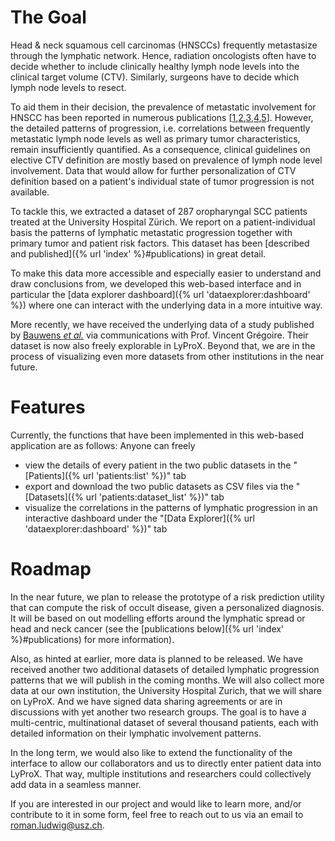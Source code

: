 # The Goal

Head & neck squamous cell carcinomas (HNSCCs) frequently metastasize through the lymphatic network. Hence, radiation oncologists often have to decide whether to include clinically healthy lymph node levels into the clinical target volume (CTV). Similarly, surgeons have to decide which lymph node levels to resect.

To aid them in their decision, the prevalence of metastatic involvement for HNSCC has been reported in numerous publications \[[1],[2],[3],[4],[5]\]. However, the detailed patterns of progression, i.e. correlations between frequently metastatic lymph node levels as well as primary tumor characteristics, remain insufficiently quantified. As a consequence, clinical guidelines on elective CTV definition are mostly based on prevalence of lymph node level involvement. Data that would allow for further personalization of CTV definition based on a patient's individual state of tumor progression is not available.

To tackle this, we extracted a dataset of 287 oropharyngal SCC patients treated at the University Hospital Zürich. We report on a patient-individual basis the patterns of lymphatic metastatic progression together with primary tumor and patient risk factors. This dataset has been [described and published]({% url 'index' %}#publications) in great detail.

To make this data more accessible and especially easier to understand and draw conclusions from, we developed this web-based interface and in particular the [data explorer dashboard]({% url 'dataexplorer:dashboard' %}) where one can interact with the underlying data in a more intuitive way.

More recently, we have received the underlying data of a study published by [Bauwens _et al._](https://doi.org/10.1016/j.radonc.2021.01.028) via communications with Prof. Vincent Grégoire. Their dataset is now also freely explorable in LyProX. Beyond that, we are in the process of visualizing even more datasets from other institutions in the near future.


[1]: https://doi.org/10.1016/j.radonc.2019.01.018
[2]: https://doi.org/10.1002/1097-0142(197206)29:6<1446::AID-CNCR2820290604>3.0.CO;2-C
[3]: https://doi.org/10.1016/j.ijom.2006.10.014
[4]: https://doi.org/10.1002/hed.2880120302
[5]: https://doi.org/10.1002/1097-0142(19900701)66:1<109::AID-CNCR2820660120>3.0.CO;2-A


# Features

Currently, the functions that have been implemented in this web-based application are as follows: Anyone can freely

- view the details of every patient in the two public datasets in the "[Patients]({% url 'patients:list' %})" tab
- export and download the two public datasets as CSV files via the "[Datasets]({% url 'patients:dataset_list' %})" tab
- visualize the correlations in the patterns of lymphatic progression in an interactive dashboard under the "[Data Explorer]({% url 'dataexplorer:dashboard' %})" tab


# Roadmap

In the near future, we plan to release the prototype of a risk prediction utility that can compute the risk of occult disease, given a personalized diagnosis. It will be based on out modelling efforts around the lymphatic spread or head and neck cancer (see the [publications below]({% url 'index' %}#publications) for more information).

Also, as hinted at earlier, more data is planned to be released. We have received another two additional datasets of detailed lymphatic progression patterns that we will publish in the coming months. We will also collect more data at our own institution, the University Hospital Zurich, that we will share on LyProX. And we have signed data sharing agreements or are in discussions with yet another two research groups. The goal is to have a multi-centric, multinational dataset of several thousand patients, each with detailed information on their lymphatic involvement patterns.

In the long term, we would also like to extend the functionality of the interface to allow our collaborators and us to directly enter patient data into LyProX. That way, multiple institutions and researchers could collectively add data in a seamless manner.

If you are interested in our project and would like to learn more, and/or contribute to it in some form, feel free to reach out to us via an email to [roman.ludwig@usz.ch](mailto:roman.ludwig@usz.ch).
